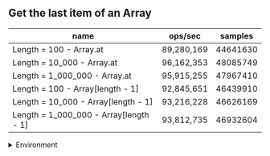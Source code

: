 ## Get the last item of an Array

|name|ops/sec|samples|
|-|-|-|
|Length = 100 - Array.at|89,280,169|44641630|
|Length = 10_000 - Array.at|96,162,353|48085749|
|Length = 1_000_000 - Array.at|95,915,255|47967410|
|Length = 100 - Array[length - 1]|92,845,651|46439910|
|Length = 10_000 - Array[length - 1]|93,216,228|46626169|
|Length = 1_000_000 - Array[length - 1]|93,812,735|46932604|


<details>
<summary>Environment</summary>

* __Machine:__ linux x64 | 4 vCPUs | 7.6GB Mem
* __Run:__ Thu Sep 04 2025 18:18:09 GMT+0000 (Coordinated Universal Time)
* __Node:__ `v24.7.0`
</details>

<!--
{"environment":{"platform":"linux","arch":"x64","cpus":4,"totalMemory":7.597843170166016},"benchmarks":[{"name":"Length = 100 - Array.at","samples":44641630,"opsSec":89280169.65620752},{"name":"Length = 10_000 - Array.at","samples":48085749,"opsSec":96162353.72945915},{"name":"Length = 1_000_000 - Array.at","samples":47967410,"opsSec":95915255.39803441},{"name":"Length = 100 - Array[length - 1]","samples":46439910,"opsSec":92845651.8716547},{"name":"Length = 10_000 - Array[length - 1]","samples":46626169,"opsSec":93216228.64307807},{"name":"Length = 1_000_000 - Array[length - 1]","samples":46932604,"opsSec":93812735.15996656}]}-->
